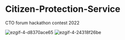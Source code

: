 # Citizen-Protection-Service

CTO forum hackathon contest 2022

![ezgif-4-d8370ace65](https://user-images.githubusercontent.com/77607002/201261387-bfccfe1b-a48a-4b86-a134-06ed0a0847b3.gif)
![ezgif-4-24318f26be](https://user-images.githubusercontent.com/77607002/201261683-ff43c0e5-e80b-49c5-a85c-e4b9c559d75f.gif)

